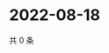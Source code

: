 # 2022-08-18

共 0 条

<!-- BEGIN WEIBO -->
<!-- 最后更新时间 Thu Aug 18 2022 19:01:04 GMT+0800 (China Standard Time) -->

<!-- END WEIBO -->
